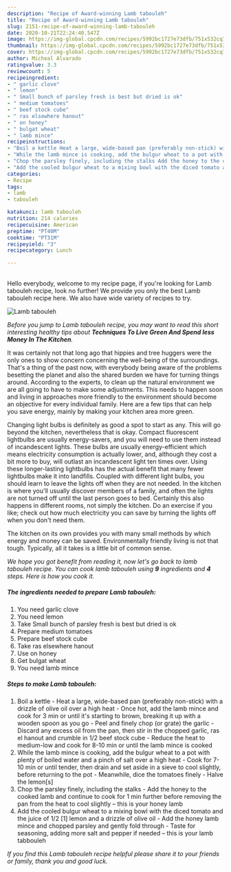 ```yaml
---
description: "Recipe of Award-winning Lamb tabouleh"
title: "Recipe of Award-winning Lamb tabouleh"
slug: 2151-recipe-of-award-winning-lamb-tabouleh
date: 2020-10-21T22:24:40.547Z
image: https://img-global.cpcdn.com/recipes/5992bc1727e73dfb/751x532cq70/lamb-tabouleh-recipe-main-photo.jpg
thumbnail: https://img-global.cpcdn.com/recipes/5992bc1727e73dfb/751x532cq70/lamb-tabouleh-recipe-main-photo.jpg
cover: https://img-global.cpcdn.com/recipes/5992bc1727e73dfb/751x532cq70/lamb-tabouleh-recipe-main-photo.jpg
author: Micheal Alvarado
ratingvalue: 3.3
reviewcount: 5
recipeingredient:
- " garlic clove"
- " lemon"
- " Small bunch of parsley fresh is best but dried is ok"
- " medium tomatoes"
- " beef stock cube"
- " ras elsewhere hanout"
- " on honey"
- " bulgat wheat"
- " lamb mince"
recipeinstructions:
- "Boil a kettle Heat a large, wide-based pan (preferably non-stick) with a drizzle of olive oil over a high heat Once hot, add the lamb mince and cook for 3 min or until it&#39;s starting to brown, breaking it up with a wooden spoon as you go Peel and finely chop (or grate) the garlic Discard any excess oil from the pan, then stir in the chopped garlic, ras el hanout and crumble in 1/2 beef stock cube Reduce the heat to medium-low and cook for 8-10 min or until the lamb mince is cooked"
- "While the lamb mince is cooking, add the bulgur wheat to a pot with plenty of boiled water and a pinch of salt over a high heat Cook for 7-10 min or until tender, then drain and set aside in a sieve to cool slightly, before returning to the pot Meanwhile, dice the tomatoes finely Halve the lemon[s]"
- "Chop the parsley finely, including the stalks Add the honey to the cooked lamb and continue to cook for 1 min further before removing the pan from the heat to cool slightly – this is your honey lamb"
- "Add the cooled bulgur wheat to a mixing bowl with the diced tomato and the juice of 1/2 [1] lemon and a drizzle of olive oil Add the honey lamb mince and chopped parsley and gently fold through Taste for seasoning, adding more salt and pepper if needed – this is your lamb tabbouleh"
categories:
- Recipe
tags:
- lamb
- tabouleh

katakunci: lamb tabouleh 
nutrition: 214 calories
recipecuisine: American
preptime: "PT40M"
cooktime: "PT31M"
recipeyield: "3"
recipecategory: Lunch

---
```

<br>
Hello everybody, welcome to my recipe page, if you're looking for Lamb tabouleh recipe, look no further! We provide you only the best Lamb tabouleh recipe here. We also have wide variety of recipes to try.
<br>


![Lamb tabouleh](https://img-global.cpcdn.com/recipes/5992bc1727e73dfb/751x532cq70/lamb-tabouleh-recipe-main-photo.jpg)

<i>Before you jump to Lamb tabouleh recipe, you may want to read this short interesting healthy tips about 
<strong>Techniques To Live Green And Spend less Money In The Kitchen</strong>.</i>
</br>

It was certainly not that long ago that hippies and tree huggers were the only ones to show concern concerning the well-being of the surroundings. That's a thing of the past now, with everybody being aware of the problems besetting the planet and also the shared burden we have for turning things around. According to the experts, to clean up the natural environment we are all going to have to make some adjustments. This needs to happen soon and living in approaches more friendly to the environment should become an objective for every individual family. Here are a few tips that can help you save energy, mainly by making your kitchen area more green.

Changing light bulbs is definitely as good a spot to start as any. This will go beyond the kitchen, nevertheless that is okay. Compact fluorescent lightbulbs are usually energy-savers, and you will need to use them instead of incandescent lights. These bulbs are usually energy-efficient which means electricity consumption is actually lower, and, although they cost a bit more to buy, will outlast an incandescent light ten times over. Using these longer-lasting lightbulbs has the actual benefit that many fewer lightbulbs make it into landfills. Coupled with different light bulbs, you should learn to leave the lights off when they are not needed. In the kitchen is where you'll usually discover members of a family, and often the lights are not turned off until the last person goes to bed. Certainly this also happens in different rooms, not simply the kitchen. Do an exercise if you like; check out how much electricity you can save by turning the lights off when you don't need them.

The kitchen on its own provides you with many small methods by which energy and money can be saved. Environmentally friendly living is not that tough. Typically, all it takes is a little bit of common sense.


<i>We hope you got benefit from reading it, now let's go back to lamb tabouleh recipe. You can cook lamb tabouleh using <strong>9</strong> ingredients and <strong>4</strong> steps. Here is how you cook it.
</i>

##### The ingredients needed to prepare Lamb tabouleh:

1. You need  garlic clove
1. You need  lemon
1. Take  Small bunch of parsley fresh is best but dried is ok
1. Prepare  medium tomatoes
1. Prepare  beef stock cube
1. Take  ras elsewhere hanout
1. Use  on honey
1. Get  bulgat wheat
1. You need  lamb mince


##### Steps to make Lamb tabouleh:

1. Boil a kettle - Heat a large, wide-based pan (preferably non-stick) with a drizzle of olive oil over a high heat - Once hot, add the lamb mince and cook for 3 min or until it&#39;s starting to brown, breaking it up with a wooden spoon as you go - Peel and finely chop (or grate) the garlic - Discard any excess oil from the pan, then stir in the chopped garlic, ras el hanout and crumble in 1/2 beef stock cube - Reduce the heat to medium-low and cook for 8-10 min or until the lamb mince is cooked
1. While the lamb mince is cooking, add the bulgur wheat to a pot with plenty of boiled water and a pinch of salt over a high heat - Cook for 7-10 min or until tender, then drain and set aside in a sieve to cool slightly, before returning to the pot - Meanwhile, dice the tomatoes finely - Halve the lemon[s]
1. Chop the parsley finely, including the stalks - Add the honey to the cooked lamb and continue to cook for 1 min further before removing the pan from the heat to cool slightly – this is your honey lamb
1. Add the cooled bulgur wheat to a mixing bowl with the diced tomato and the juice of 1/2 [1] lemon and a drizzle of olive oil - Add the honey lamb mince and chopped parsley and gently fold through - Taste for seasoning, adding more salt and pepper if needed – this is your lamb tabbouleh


<i>If you find this Lamb tabouleh recipe helpful please share it to your friends or family, thank you and good luck.</i>
